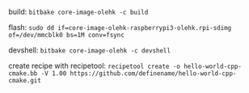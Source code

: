 build: `bitbake core-image-olehk -c build`

flash: `sudo dd if=core-image-olehk-raspberrypi3-olehk.rpi-sdimg of=/dev/mmcblk0 bs=1M conv=fsync`

devshell: `bitbake core-image-olehk -c devshell`

create recipe with recipetool:
`recipetool create -o hello-world-cpp-cmake.bb -V 1.00 https://github.com/definename/hello-world-cpp-cmake.git`
